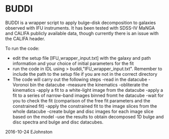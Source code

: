 # BUDDI

BUDDI is a wrapper script to apply bulge-disk decomposition to galaxies observed with IFU instruments. It has been tested with SDSS-IV MaNGA and CALIFA publicly available data, though currently there is an issue with the CALIFA header.

To run the code:
* edit the setup file [IFU_wrapper_input.txt] with the galaxy and path information and your choice of initial parameters for the fit
* run the code in IDL using > buddi,"IFU_wrapper_input.txt". Remember to include the path to the setup file if you are not in the correct directory
* The code will carry out the following steps
	-read in the datacube
	-Voronoi bin the datacube
	-measure the kinematics
	-obliterate the kinematics
	-apply a fit to a white-light image from the datacube
	-apply a fit to a series of narrow-band images binned fromt he datacube
	-wait for you to check the fit (comparison of the free fit parameters and the constrained fit)
	-apply the constrained fit to the image slices from the whole datacube
	-create bulge and disc images for each image slice based on the model
	-use the results to obtain decomposed 1D bulge and disc spectra and bulge and disc datacubes.
	
2016-10-24 EJohnston